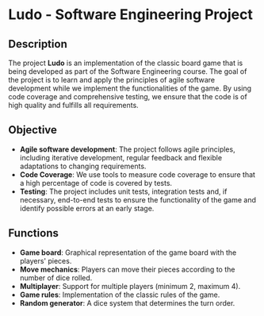 # Ludo - Software Engineering Project

## Description

The project **Ludo** is an implementation of the classic board game that is being developed as part of the Software Engineering course. 
The goal of the project is to learn and apply the principles of agile software development while we implement the functionalities of the game. 
By using code coverage and comprehensive testing, we ensure that the code is of high quality and fulfills all requirements.

## Objective

- **Agile software development**: The project follows agile principles, including iterative development, regular feedback and flexible adaptations to changing requirements.
- **Code Coverage**: We use tools to measure code coverage to ensure that a high percentage of code is covered by tests.
- **Testing**: The project includes unit tests, integration tests and, if necessary, end-to-end tests to ensure the functionality of the game and identify possible errors at an early stage.

## Functions

- **Game board**: Graphical representation of the game board with the players' pieces.
- **Move mechanics**: Players can move their pieces according to the number of dice rolled.
- **Multiplayer**: Support for multiple players (minimum 2, maximum 4).
- **Game rules**: Implementation of the classic rules of the game.
- **Random generator**: A dice system that determines the turn order.
